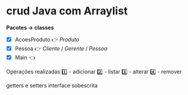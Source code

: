# crud Java com Arraylist

<b>Pacotes -> classes </b>
 - [x] AcoesProduto :point_right: <i> Produto </i>
 - [x] Pessoa :point_right: <i> Cliente </i> / <i> Gerente </i> / <i> Pessoa </i> 
 - [x] Main :point_left: 
 
Operações realizadas
:one: - adicionar
:two: - listar 
:three: - alterar 
:four: - remover


getters e setters
interface
sobescrita
